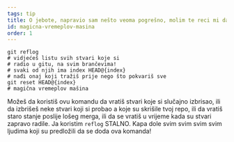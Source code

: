 ```yaml
---
tags: tip
title: O jebote, napravio sam nešto veoma pogrešno, molim te reci mi da git ima čarobnu vremeplov mašinu!?!
id: magicna-vremeplov-masina
order: 1
---
```


```git
git reflog
# vidjećeš listu svih stvari koje si
# radio u gitu, na svim brančevima!
# svaki od njih ima index HEAD@{index}
# nađi onaj koji tražiš prije nego što pokvariš sve
git reset HEAD@{index}
# magična vremeplov mašina
```

Možeš da koristiš ovu komandu da vratiš stvari koje si slučajno izbrisao, ili da izbrišeš neke stvari koji si probao a koje su skrišile tvoj repo, ili da vratiš staro stanje poslije lošeg merga, ili da se vratiš u vrijeme kada su stvari zapravo radile. Ja koristim `reflog` STALNO. Kapa dole svim svim svim svim ljudima koji su predložili da se doda ova komanda!